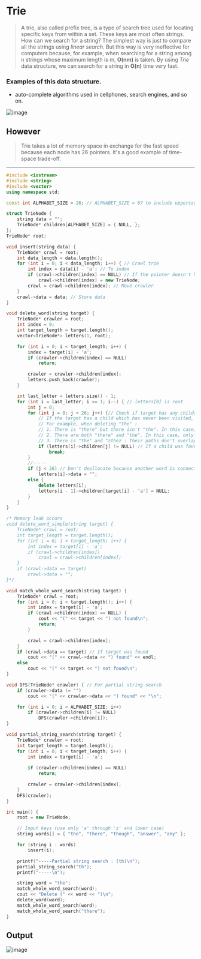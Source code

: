 # Trie
>A trie, also called prefix tree, is a type of search tree used for locating specific keys from within a set. These keys are most often strings.
>How can we search for a string? The simplest way is just to compare all the strings using *linear search*. But this way is very ineffective for computers because,
>for example, when searching for a string among n strings whose maximum length is m, **O(nm)** is taken. By using *Trie* data structure, we can search for a string
>in **O(n)** time very fast.

### Examples of this data structure.
- auto-complete algorithms used in cellphones, search engines, and so on.

![image](https://github.com/vacu9708/Data-structure/assets/67142421/899a14a6-bb1b-49ef-9715-6f5f290ab526)

## However
>Trie takes a lot of memory space in exchange for the fast speed because each node has 26 pointers. It's a good example of time-space trade-off.
---
~~~C++
#include <iostream>
#include <string>
#include <vector>
using namespace std;

const int ALPHABET_SIZE = 26; // ALPHABET_SIZE = 67 to include uppercase letters

struct TrieNode {
	string data = "";
	TrieNode* children[ALPHABET_SIZE] = { NULL, };
};
TrieNode* root;

void insert(string data) {
	TrieNode* crawl = root;
	int data_length = data.length();
	for (int i = 0; i < data_length; i++) { // Crawl trie
		int index = data[i] - 'a'; // To index
		if (crawl->children[index] == NULL) // If the pointer doesn't have address, that is, if it's not allocated (if the character doesn't exist)
			crawl->children[index] = new TrieNode;
		crawl = crawl->children[index]; // Move crawler
	}
	crawl->data = data; // Store data
}

void delete_word(string target) {
	TrieNode* crawler = root;
	int index = 0;
	int target_length = target.length();
	vector<TrieNode*> letters(1, root);

	for (int i = 0; i < target_length; i++) {
		index = target[i] - 'a';
		if (crawler->children[index] == NULL)
			return;

		crawler = crawler->children[index];
		letters.push_back(crawler);
	}

	int last_letter = letters.size() - 1;
	for (int i = last_letter; i >= 1; i--) { // letters[0] is root
		int j = 0;
		for (int j = 0; j < 26; j++) {// Check if target has any children
			// If the target has a child which has never been visited, only delete the data without deallocation so that other words connected to the target node can be accessed
			// For example, when deleting "the" : 
			// 1. There is "there" but there isn't "the". In this case, there is no change because the data in the location of "the" is "".
			// 2. There are both "there" and "the". In this case, only the data in the location of "the" is deleted and becomes "".
			// 3. There is "the" and "zthez : Their paths don't overlap.
			if (letters[i]->children[j] != NULL) // If a child was found, its parent can't be deallocated
				break;
		}
		//-----
		if (j < 26) // Don't deallocate because another word is connected
			letters[i]->data = "";
		else {
			delete letters[i];
			letters[i - 1]->children[target[i] - 'a'] = NULL;
		}
	}
}

/* Memory leak occurs
void delete_word_simple(string target) {
	TrieNode* crawl = root;
	int target_length = target.length();
	for (int i = 0; i < target_length; i++) {
		int index = target[i] - 'a';
		if (crawl->children[index])
			crawl = crawl->children[index];
	}
	if (crawl->data == target)
		crawl->data = "";
}*/

void match_whole_word_search(string target) {
	TrieNode* crawl = root;
	for (int i = 0; i < target.length(); i++) {
		int index = target[i] - 'a';
		if (crawl->children[index] == NULL) {
			cout << "(" << target << ") not found\n";
			return;
		}

		crawl = crawl->children[index];
	}
	if (crawl->data == target) // If target was found
		cout << "(" << crawl->data << ") found" << endl;
	else
		cout << "(" << target << ") not found\n";
}

void DFS(TrieNode* crawler) { // For partial string search
	if (crawler->data != "")
		cout << "(" << crawler->data << ") found" << "\n";

	for (int i = 0; i < ALPHABET_SIZE; i++)
		if (crawler->children[i] != NULL)
			DFS(crawler->children[i]);
}

void partial_string_search(string target) {
	TrieNode* crawler = root;
	int target_length = target.length();
	for (int i = 0; i < target_length; i++) {
		int index = target[i] - 'a';
		
		if (crawler->children[index] == NULL)
			return;

		crawler = crawler->children[index];
	}
	DFS(crawler);
}

int main() {
	root = new TrieNode;

	// Input keys (use only 'a' through 'z' and lower case)
	string words[] = { "the", "there", "though", "answer", "any" };

	for (string i : words)
		insert(i);

	printf("-----Partial string search : (th)\n");
	partial_string_search("th");
	printf("-----\n");

	string word = "the";
	match_whole_word_search(word);
	cout << "Delete (" << word << ")\n";
	delete_word(word);
	match_whole_word_search(word);
	match_whole_word_search("there");
}
~~~

## Output
![image](https://user-images.githubusercontent.com/67142421/152630697-41821743-390d-443c-b6ea-90c54aa80c10.png)

